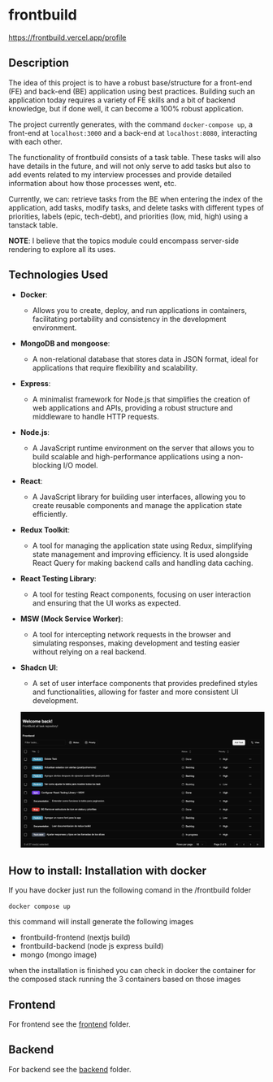 # frontbuild

https://frontbuild.vercel.app/profile

## Description

The idea of this project is to have a robust base/structure for a front-end (FE) 
and back-end (BE) application using best practices. Building such an application 
today requires a variety of FE skills and a bit of backend knowledge, but if done 
well, it can become a 100% robust application.

The project currently generates, with the command `docker-compose up`, a front-end 
at `localhost:3000` and a back-end at `localhost:8080`, interacting with each other.

The functionality of frontbuild consists of a task table. These tasks will also have 
details in the future, and will not only serve to add tasks but also to add events 
related to my interview processes and provide detailed information about how those 
processes went, etc.

Currently, we can: retrieve tasks from the BE when entering the index of the 
application, add tasks, modify tasks, and delete tasks with different types of 
priorities, labels (epic, tech-debt), and priorities (low, mid, high) using a 
tanstack table.

**NOTE**: I believe that the topics module could encompass server-side rendering 
to explore all its uses.

## Technologies Used

- **Docker**: 
  - Allows you to create, deploy, and run applications in containers, 
  facilitating portability and consistency in the development environment.

- **MongoDB and mongoose**: 
  - A non-relational database that stores data in JSON format, 
  ideal for applications that require flexibility and scalability.

- **Express**: 
  - A minimalist framework for Node.js that simplifies the creation of web applications 
  and APIs, providing a robust structure and middleware to handle HTTP requests.

- **Node.js**: 
  - A JavaScript runtime environment on the server that allows you to build 
  scalable and high-performance applications using a non-blocking I/O model.

- **React**: 
  - A JavaScript library for building user interfaces, allowing you to create 
  reusable components and manage the application state efficiently.

- **Redux Toolkit**: 
  - A tool for managing the application state using Redux, simplifying state management 
  and improving efficiency. It is used alongside React Query for making backend calls 
  and handling data caching. 
  
- **React Testing Library**: 
  - A tool for testing React components, focusing on user interaction and ensuring 
  that the UI works as expected.

- **MSW (Mock Service Worker)**: 
  - A tool for intercepting network requests in the browser and simulating responses, 
  making development and testing easier without relying on a real backend.

- **Shadcn UI**: 
  - A set of user interface components that provides predefined styles and functionalities, 
  allowing for faster and more consistent UI development.

  ![alt text](image.png)


## How to install: Installation with docker

If you have docker just run the following comand in the /frontbuild folder

``docker compose up``

this command will install generate the following images

- frontbuild-frontend (nextjs build)
- frontbuild-backend (node js express build)
- mongo (mongo image)

when the installation is finished you can check in docker the container for the composed stack running the 3 containers based on those images


## Frontend

For frontend see the [frontend](./frontend) folder.

## Backend

For backend see the [backend](./backend) folder.

